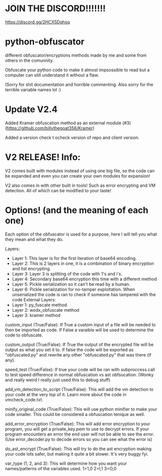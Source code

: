 # JOIN THE DISCORD!!!!!!!
https://discord.gg/2HCX5Dqhsq

# python-obfuscator
different obfuscator/encryptions methods made by me and some from others in the comunnity.

Obfuscate your python code to make it almost impsossible to read but a computer can still understand it without a flaw.

(Sorry for shit documentation and horrible commenting. Also sorry for the terrible variable names lol :)

# Update V2.4
Added Kramer obfuscation method as an external module (#3) (https://github.com/billythegoat356/Kramer)

Added a version check t ocheck version of repo and client version.

# V2 RELEASE! Info:

V2 comes built with modules instead of using one big file, so the code can be expanded and even you can create your own modules for expansion!

V2 also comes in with other built in tools! Such as error encrypting and VM detection. All of which can be modified to your taste!

# Options! (and the meaning of each one)

Each option of the obfuscator is used for a purpose, here I will tell you what they mean and what they do.

Layers:
  - Layer 1: This layer is for the first iteration of base64 encoding.
  - Layer 2: This is 2 layers in one, it is a combination of binary encryption and list encrypting.
  - Layer 3: Layer 3 is splitting of the code with 1's and i's.
  - Layer 4: Secondary base64 encryption this time with a different method 
  - Layer 5: Pickle serialization so it can't be read by a human.
  - Layer 6: Pickle serialization for no-tamper exploitation. When unserialized the code is ran to check if someone has tampered with the code
External Layers:
  - Layer 1: py_fuscate method
  - Layer 2: wodx_obfuscate method
  - Layer 3: kramer method

custom_input (True/False): If True a custom input of a file will be needed to then be imported as code. If False a varaible will be used to determine the code to obfuscate. 

custom_output (True/False): If True the output of the encrypted file will be output as what you set it to. If false the code will be exported as "obfuscated.py" and rewrite any other "obfuscated.py" that was there (if any).

speed_test (True/False): If true your code will be ran with subproccess.call to test speed difference in normal obfuscation vs ast obfsucation. (Wonky and really weird I really just used this to debug stuff)

add_vm_detection_to_script (True/False): This will add the vm detection to your code at the very top of it. Learn more about the code in vmcheck_code.txt.

minify_original_code (True/False): This will use python minifier to make your code smaller. This could be considered a obfuscation tenique as well.

add_error_encryption (True/False): This will add error encryption to your program, you will get a private_key.pem to use to decrypt errors. If your program encounters an error the end user will not be able to see the error. (Use error_decoder.py to decode errors so you can see what the error is)

do_ast_encrypt (True/False): This will try to do the ast encryption making your code lots safer, but making it quite a bit slower. It's very buggy fyi.

var_type (1, 2, and 3): This will determine how you want your names/patterns of the variables used. 
1=1,0
2=I,1
3=O,0



